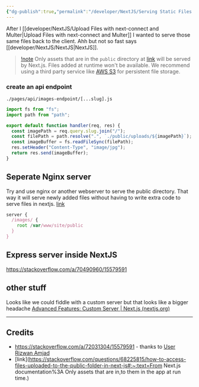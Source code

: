 ```yaml
---
{"dg-publish":true,"permalink":"/developer/NextJS/Serving Static Files back to Client/"}
---
```


After I [[developer/NextJS/Upload Files with next-connect and Multer\|Upload Files with next-connect and Multer]] I wanted to serve those same files back to the client. Ahh but not so fast says [[developer/NextJS/NextJS\|NextJS]]. 

> [!note](https://nextjs.org/docs/basic-features/static-file-serving)
> Only assets that are in the `public` directory at [link](https://nextjs.org/docs/api-reference/cli#build) will be served by Next.js. Files added at runtime won't be available. We recommend using a third party service like [AWS S3](https://aws.amazon.com/s3/) for persistent file storage.

### create an api endpoint
`./pages/api/images-endpoint/[...slug].js`
```javascript
import fs from "fs";
import path from "path";

export default function handler(req, res) {
  const imagePath = req.query.slug.join("/");
  const filePath = path.resolve(".", `./public/uploads/${imagePath}`);
  const imageBuffer = fs.readFileSync(filePath);
  res.setHeader("Content-Type", "image/jpg");
  return res.send(imageBuffer);
}
```

## Seperate Nginx server

Try and use nginx or another webserver to serve the public directory. That way it will serve newly added files without having to write extra code to serve files in nextjs. [link](https://stackoverflow.com/users/989394/bas080)

```javascript
server {
  /images/ {
    root /var/www/site/public
  }
}
```

## Express server inside NextJS
https://stackoverflow.com/a/70490960/15579591

## other stuff
Looks like we could fiddle with a custom server but that looks like a bigger headache [Advanced Features: Custom Server | Next.js (nextjs.org)](https://nextjs.org/docs/advanced-features/custom-server)

---
## Credits
- https://stackoverflow.com/a/72031304/15579591 - thanks to [User Rizwan Amjad ](https://stackoverflow.com/users/11503874/rizwan-amjad)
- [link](https://stackoverflow.com/questions/68225815/how-to-access-files-uploaded-to-the-public-folder-in-next-js#:~:text=From Next.js documentation%3A Only assets that are in,to them in the app at run time.)